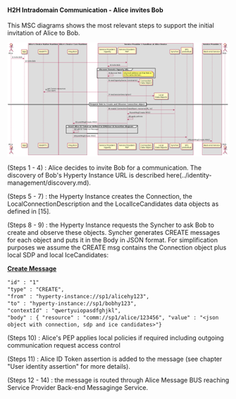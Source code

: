 #### H2H Intradomain Communication - Alice invites Bob

This MSC diagrams shows the most relevant steps to support the initial invitation of Alice to Bob.

<!--
@startuml "h2h-intra-comm-1-alice-invites-bob.png"

autonumber

!define SHOW_RuntimeA

!define SHOW_AppAtRuntimeA

!define SHOW_NativeAtRuntimeA
!define SHOW_WebRTCAtRuntimeA

!define SHOW_SP1SandboxAtRuntimeA
!define SHOW_Protostub1AtRuntimeA
!define SHOW_ServiceProvider1HypertyAtRuntimeA
!define SHOW_ServiceProvider1RouterAtRuntimeA
!define SHOW_CommObjectAtRuntimeA
!define SHOW_LocalObjectAtRuntimeA
!define SHOW_Syncher1AtRuntimeA



!define SHOW_CoreRuntimeA
!define SHOW_MsgBUSAtRuntimeA

!define SHOW_SP1

!define SHOW_Bob

!include ../runtime_objects.plantuml

Alice -> App@A : invite Bob

App@A -> Router1@A : invite Bob

SP1H@A <- Router1@A : invite Bob

group discover Remote Hyperty URL

SP1H@A -> SP1H@A : discover Bob

note right
	returned address set that Bob is
	in the same domain.
end note

end group

create CommObj@A

SP1H@A ->  CommObj@A : new(HypertyOwner,Constraints)

SP1H@A -> WRTC@A : get Comm resources\n(incl SDP)

create LocObj@A

SP1H@A ->  LocObj@A : new(sessionDescription)

== Request Bob to Create and Observe Connection object ==

SP1H@A -> Sync1@A : create( Connection DataObject, resourceURL, to)

Sync1@A -> Router1@A : postMsg(Create MSG)

Router1@A -> Router1@A : apply policies

Router1@A -> BUS@A : postMsg(Create MSG)

group insert Alice ID Token as defined in IDM/User Id Assertion diagram

	BUS@A -> BUS@A : add ID Token to Message

end group

Proto1@A <- BUS@A : postMsg(Create MSG)

Proto1@A -> SP1 : postMsg(Create MSG)

@enduml
-->


![Figure @runtime-h2h-comm-intra-comm-1-alice-invites-bob: Alice invites Bob for a communication](h2h-intra-comm-1-alice-invites-bob.png)


(Steps 1 - 4) : Alice decides to invite Bob for a communication. The discovery of Bob's Hyperty Instance URL is described here(../identity-management/discovery.md).

(Steps 5 - 7) : the Hyperty Instance creates the Connection, the LocalConnectionDescription and the LocalIceCandidates data objects as defined in [15].

(Steps 8 - 9) : the Hyperty Instance requests the Syncher to ask Bob to create and observe these objects. Syncher generates CREATE messages for each object and puts it in the Body in JSON format. For simplification purposes we assume the CREATE msg contains the Connection object plus local SDP and local IceCandidates:

**[Create Message](https://github.com/reTHINK-project/architecture/tree/master/docs/datamodel/message#createmessagebody)**

```
"id" : "1"
"type" : "CREATE",
"from" : "hyperty-instance://sp1/alicehy123",
"to" : "hyperty-instance://sp1/bobhy123",
"contextId" : "qwertyuiopasdfghjkl",
"body" : { "resource" : "comm://sp1/alice/123456", "value" : "<json object with connection, sdp and ice candidates>"}
```

(Steps 10) : Alice's PEP applies local policies if required including outgoing communication request access control

(Steps 11) : Alice ID Token assertion is added to the message (see chapter "User identity assertion" for more details).

(Steps 12 - 14) : the message is routed through Alice Message BUS reaching Service Provider Back-end Messaginge Service.
